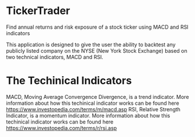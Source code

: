 # TickerTrader
Find annual returns and risk exposure of a stock ticker using MACD and RSI indicators

This application is designed to give the user the ability to backtest any publicly listed company on the NYSE (New York Stock Exchange) based on two technical indicators, MACD and RSI.

# The Techinical Indicators
MACD, Moving Average Convergence Divergence, is a trend indicator. More information about how this techinical indicator works can be found here https://www.investopedia.com/terms/m/macd.asp
RSI, Relative Strength Indicator, is a momentum indicator. More information about how this techinical indicator works can be found here https://www.investopedia.com/terms/r/rsi.asp


